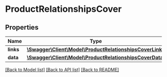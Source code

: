 # ProductRelationshipsCover

## Properties
Name | Type | Description | Notes
------------ | ------------- | ------------- | -------------
**links** | [**\Swagger\Client\Model\ProductRelationshipsCoverLinks**](ProductRelationshipsCoverLinks.md) |  | [optional] 
**data** | [**\Swagger\Client\Model\ProductRelationshipsCoverData**](ProductRelationshipsCoverData.md) |  | [optional] 

[[Back to Model list]](../../README.md#documentation-for-models) [[Back to API list]](../../README.md#documentation-for-api-endpoints) [[Back to README]](../../README.md)

